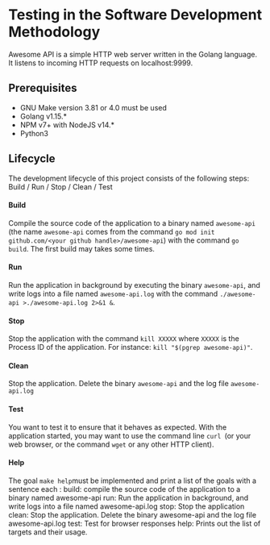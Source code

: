 # Testing in the Software Development Methodology

Awesome API is a simple HTTP web server written in the Golang language. It listens to incoming HTTP requests on localhost:9999.

## Prerequisites

- GNU Make version 3.81 or 4.0 must be used
- Golang v1.15.*
- NPM v7+ with NodeJS v14.*
- Python3

## Lifecycle

The development lifecycle of this project consists of the following steps: Build / Run / Stop / Clean / Test

#### Build

Compile the source code of the application to a binary named `awesome-api` (the name `awesome-api` comes from the command `go mod init github.com/<your github handle>/awesome-api`) with the command `go build`. The first build may takes some times.

#### Run

Run the application in background by executing the binary `awesome-api`, and write logs into a file named `awesome-api.log` with the command `./awesome-api >./awesome-api.log 2>&1 &`.

#### Stop

Stop the application with the command `kill XXXXX` where `XXXXX` is the Process ID of the application. For instance: `kill "$(pgrep awesome-api)"`.

#### Clean

Stop the application. Delete the binary `awesome-api` and the log file `awesome-api.log`

#### Test

You want to test it to ensure that it behaves as expected. With the application started, you may want to use the command line `curl `(or your web browser, or the command `wget` or any other HTTP client).

#### Help

The goal `make help`must be implemented and print a list of the goals with a sentence each :
build:  compile the source code of the application to a binary named awesome-api
run:  Run the application in background, and write logs into a file named awesome-api.log
stop:   Stop the application
clean:  Stop the application. Delete the binary awesome-api and the log file awesome-api.log
test:  Test for browser responses
help:  Prints out the list of targets and their usage.



